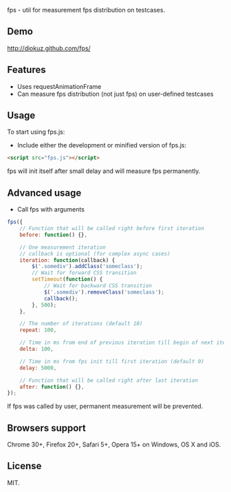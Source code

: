 fps - util for measurement fps distribution on testcases.

## Demo

http://diokuz.github.com/fps/

## Features

- Uses requestAnimationFrame
- Can measure fps distribution (not just fps) on user-defined testcases

## Usage

To start using fps.js:

* Include either the development or minified version of fps.js:

```html
<script src="fps.js"></script>
```

fps will init itself after small delay and will measure fps permanently.

## Advanced usage

* Call fps with arguments

```js
fps({
    // Function that will be called right before first iteration
    before: function() {},

    // One measurement iteration
    // callback is optional (for complex async cases)
    iteration: function(callback) {
        $('.somediv').addClass('someclass');
        // Wait for forward CSS transition
        setTimeout(function() {
            // Wait for backward CSS transition
            $('.somediv').removeClass('someclass');
            callback();
        }, 500);
    },

    // The number of iterations (default 10)
    repeat: 100,

    // Time in ms from end of previous iteration till begin of next iteration (default 0)
    delta: 100,

    // Time in ms from fps init till first iteration (default 0)
    delay: 5000,

    // Function that will be called right after last iteration
    after: function() {},
});
```

If fps was called by user, permanent measurement will be prevented.

## Browsers support

Chrome 30+, Firefox 20+, Safari 5+, Opera 15+ on Windows, OS X and iOS.

## License

MIT.